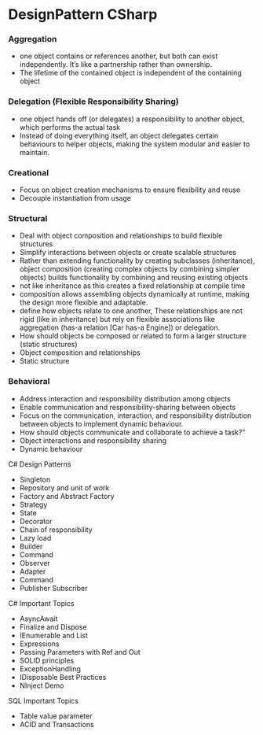 # DesignPattern CSharp

### Aggregation
- one object contains or references another, but both can exist independently. It’s like a partnership rather than ownership.
- The lifetime of the contained object is independent of the containing object

 ### Delegation (Flexible Responsibility Sharing)
- one object hands off (or delegates) a responsibility to another object, which performs the actual task
- Instead of doing everything itself, an object delegates certain behaviours to helper objects, making the system modular and easier to maintain.



### Creational 
 - Focus on object creation mechanisms to ensure flexibility and reuse
 - Decouple instantiation from usage

### Structural
 - Deal with object composition and relationships to build flexible structures
 - Simplify interactions between objects or create scalable structures
 - Rather than extending functionality by creating subclasses (inheritance), object composition (creating complex objects by combining simpler objects) builds functionality by combining and reusing existing objects
 - not like inheritance as this  creates a fixed relationship at compile time
 - composition allows assembling objects dynamically at runtime, making the design more flexible and adaptable.
 - define how objects relate to one another, These relationships are not rigid (like in inheritance) but rely on flexible associations like aggregation (has-a relation [Car has-a Engine]) or delegation.
 - How should objects be composed or related to form a larger structure (static structures)
 - Object composition and relationships
 - Static structure

### Behavioral 
 - Address interaction and responsibility distribution among objects
 - Enable communication and responsibility-sharing between objects
 - Focus on the communication, interaction, and responsibility distribution between objects to implement dynamic behaviour.
 - How should objects communicate and collaborate to achieve a task?"
 - Object interactions and responsibility sharing
 - Dynamic behaviour

 C# Design Patterns
 - Singleton  
 - Repository and unit of work  
 - Factory and Abstract Factory   
 - Strategy  
 - State  
 - Decorator  
 - Chain of responsibility  
 - Lazy load  
 - Builder  
 - Command  
 - Observer  
 - Adapter
 - Command
 - Publisher Subscriber

 C# Important Topics
  - AsyncAwait
  - Finalize and Dispose
  - IEnumerable and List
  - Expressions
  - Passing Parameters with Ref and Out
  - SOLID principles
  - ExceptionHandling
  - IDisposable Best Practices
  - NInject Demo

SQL Important Topics
  - Table value parameter
  - ACID and Transactions
